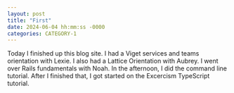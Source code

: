```yaml
---
layout: post
title: "First"
date: 2024-06-04 hh:mm:ss -0000
categories: CATEGORY-1 
---
```

Today I finished up this blog site. I had a Viget services and teams orientation with Lexie. I also had a Lattice Orientation with Aubrey. I went over Rails fundamentals with Noah. In the afternoon, I did the command line tutorial. After I finished that, I got started on the Excercism TypeScript tutorial.